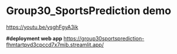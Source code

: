 # Group30_SportsPrediction demo

https://youtu.be/ysghFgyA3ik

**#deployment web app**
https://group30sportsprediction-fhmtartpvd3cpccd7x7mib.streamlit.app/
